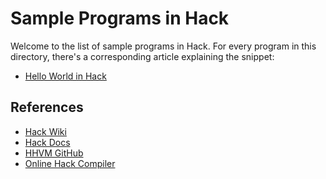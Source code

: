 # Sample Programs in Hack

Welcome to the list of sample programs in Hack. For every program in this
directory, there's a corresponding article explaining the snippet:

- [Hello World in Hack](https://therenegadecoder.com/code/hello-world-in-hack/)

## References

- [Hack Wiki](https://en.wikipedia.org/wiki/Hack_(programming_language))
- [Hack Docs](http://hacklang.org/)
- [HHVM GitHub](https://github.com/facebook/hhvm)
- [Online Hack Compiler](https://www.jdoodle.com/execute-hack-online)
